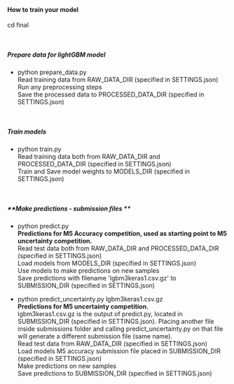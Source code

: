 <br />  
  
#### **How to train your model**
cd final  

<br />

##### **Prepare data for lightGBM model**  
* python prepare_data.py  
Read training data from RAW_DATA_DIR (specified in SETTINGS.json)  
Run any preprocessing steps  
Save the processed data to PROCESSED_DATA_DIR (specified in SETTINGS.json)  

<br />

##### **Train models**  
* python train.py  
Read training data both from RAW_DATA_DIR and PROCESSED_DATA_DIR (specified in SETTINGS.json)  
Train and Save model weights to MODELS_DIR (specified in SETTINGS.json)  

<br />

##### **Make predictions - submission files **  
* python predict.py  
**Predictions for M5 Accuracy competition, used as starting point to M5 uncertainty competition.**  
Read test data both from RAW_DATA_DIR and PROCESSED_DATA_DIR (specified in SETTINGS.json)  
Load models from MODELS_DIR (specified in SETTINGS.json)  
Use models to make predictions on new samples  
Save predictions with filename 'lgbm3keras1.csv.gz' to SUBMISSION_DIR (specified in SETTINGS.json)  

* python predict_uncertainty.py lgbm3keras1.csv.gz  
**Predictions for M5 uncertainty competition.**  
lgbm3keras1.csv.gz is the output of predict.py, located in SUBMISSION_DIR (specified in SETTINGS.json). Placing another file inside submissions folder and calling predict_uncertainty.py on that file will generate a different submission file (same name).  
Read test data from RAW_DATA_DIR (specified in SETTINGS.json)  
Load models M5 accuracy submission file placed in SUBMISSION_DIR (specified in SETTINGS.json)  
Make predictions on new samples  
Save predictions to SUBMISSION_DIR (specified in SETTINGS.json) 


<br />





